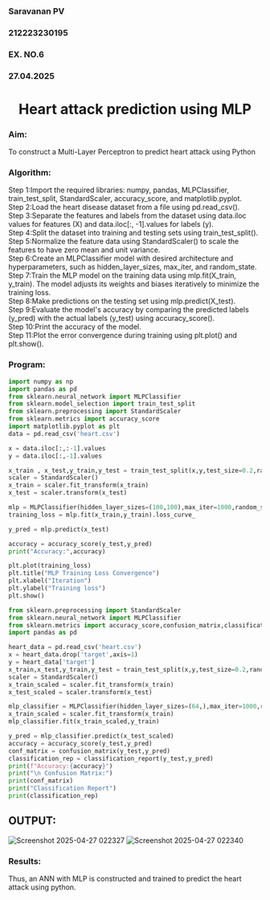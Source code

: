 <H3>Saravanan PV</H3>
<H3>212223230195</H3>
<H3>EX. NO.6</H3>
<H3>27.04.2025</H3>
<H1 ALIGN =CENTER>Heart attack prediction using MLP</H1>
<H3>Aim:</H3>  To construct a  Multi-Layer Perceptron to predict heart attack using Python
<H3>Algorithm:</H3>
Step 1:Import the required libraries: numpy, pandas, MLPClassifier, train_test_split, StandardScaler, accuracy_score, and matplotlib.pyplot.<BR>
Step 2:Load the heart disease dataset from a file using pd.read_csv().<BR>
Step 3:Separate the features and labels from the dataset using data.iloc values for features (X) and data.iloc[:, -1].values for labels (y).<BR>
Step 4:Split the dataset into training and testing sets using train_test_split().<BR>
Step 5:Normalize the feature data using StandardScaler() to scale the features to have zero mean and unit variance.<BR>
Step 6:Create an MLPClassifier model with desired architecture and hyperparameters, such as hidden_layer_sizes, max_iter, and random_state.<BR>
Step 7:Train the MLP model on the training data using mlp.fit(X_train, y_train). The model adjusts its weights and biases iteratively to minimize the training loss.<BR>
Step 8:Make predictions on the testing set using mlp.predict(X_test).<BR>
Step 9:Evaluate the model's accuracy by comparing the predicted labels (y_pred) with the actual labels (y_test) using accuracy_score().<BR>
Step 10:Print the accuracy of the model.<BR>
Step 11:Plot the error convergence during training using plt.plot() and plt.show().<BR>
<H3>Program: </H3>

```python
import numpy as np
import pandas as pd
from sklearn.neural_network import MLPClassifier
from sklearn.model_selection import train_test_split
from sklearn.preprocessing import StandardScaler
from sklearn.metrics import accuracy_score
import matplotlib.pyplot as plt
data = pd.read_csv('heart.csv')

x = data.iloc[:,:-1].values
y = data.iloc[:,-1].values

x_train , x_test,y_train,y_test = train_test_split(x,y,test_size=0.2,random_state=42)
scaler = StandardScaler()
x_train = scaler.fit_transform(x_train)
x_test = scaler.transform(x_test)

mlp = MLPClassifier(hidden_layer_sizes=(100,100),max_iter=1000,random_state=42)
training_loss = mlp.fit(x_train,y_train).loss_curve_

y_pred = mlp.predict(x_test)

accuracy = accuracy_score(y_test,y_pred)
print("Accuracy:",accuracy)

plt.plot(training_loss)
plt.title("MLP Training Loss Convergence")
plt.xlabel("Iteration")
plt.ylabel("Training loss")
plt.show()

```
```python
from sklearn.preprocessing import StandardScaler
from sklearn.neural_network import MLPClassifier
from sklearn.metrics import accuracy_score,confusion_matrix,classification_report
import pandas as pd

heart_data = pd.read_csv('heart.csv')
x = heart_data.drop('target',axis=1)
y = heart_data['target']
x_train,x_test,y_train,y_test = train_test_split(x,y,test_size=0.2,random_state=42)
scaler = StandardScaler()
x_train_scaled = scaler.fit_transform(x_train)
x_test_scaled = scaler.transform(x_test)

mlp_classifier = MLPClassifier(hidden_layer_sizes=(64,),max_iter=1000,random_state=42)
x_train_scaled = scaler.fit_transform(x_train)
mlp_classifier.fit(x_train_scaled,y_train)

y_pred = mlp_classifier.predict(x_test_scaled)
accuracy = accuracy_score(y_test,y_pred)
conf_matrix = confusion_matrix(y_test,y_pred)
classification_rep = classification_report(y_test,y_pred)
print(f"Accuracy:{accuracy}")
print("\n Confusion Matrix:")
print(conf_matrix)
print("Classification Report")
print(classification_rep)
```
## OUTPUT:

![Screenshot 2025-04-27 022327](https://github.com/user-attachments/assets/d953bd37-57b3-4b97-9400-d0798dcc75a3)
![Screenshot 2025-04-27 022340](https://github.com/user-attachments/assets/16094a85-2772-4bb4-a1d6-ad353232a0ec)





<H3>Results:</H3>
Thus, an ANN with MLP is constructed and trained to predict the heart attack using python.
